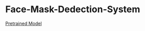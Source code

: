 # Face-Mask-Dedection-System
[Pretrained Model](https://drive.google.com/file/d/1-00BEFANNpX6HjiuinRuJacSZbTHr24i/view?usp=sharing)

